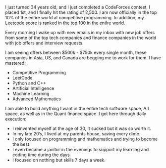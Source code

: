 I just turned 34 years old, and I just completed a CodeForces contest, I placed 1st, and I finally
hit the rating of 2,500. I am now officially in the top 10% of the entire world at competitive
programming. In addition, my Leetcode score is ranked in the top 100 in the entire world.

Every morning I wake up with new emails in my inbox with new job offers from some of the top
tech companies and finance companies in the world with job offers and interview requests.


I am seeing offers between $500k - $750k every single month, these companies in Asia, US,
and Canada are begging me to work for them.
I have mastered:
- Competitive Programming
- LeetCode
- Python and C++
- Artificial Intelligence
- Machine Learning
- Advanced Mathematics


I am able to build anything I want in the entire tech software space, A.I space, as well as in the
Quant finance space.
I got here through daily execution:
- I reinvented myself at the age of 30, it sucked but it was so worth it.
- In my late 20’s, I lived at my parents house, saving every dime.
- I only focused on programming and mathematics and trying to become the best.
- I even became a janitor in the evenings to support my learning and coding time during
the days.
- I focused on nothing but skills 7 days a week.